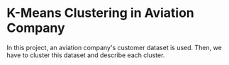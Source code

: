 # K-Means Clustering in Aviation Company
In this project, an aviation company's customer dataset is used. Then, we have to cluster this dataset and describe each cluster.
